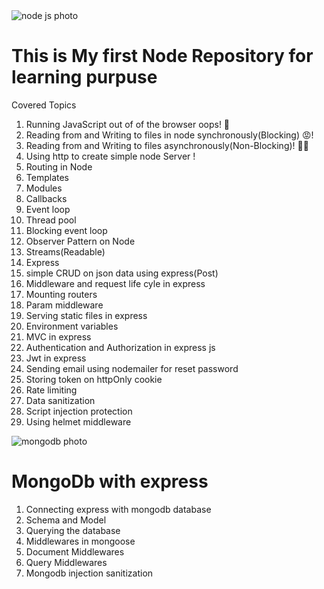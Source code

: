 <img src = 'https://www.opptrends.com/wp-content/uploads/2020/07/Why-you-Should-Learn-Node.JS-In-2020.jpeg'  alt = 'node js photo'/>

<h1>This is My first Node Repository for learning purpuse</h1>
<p>Covered Topics</p>
<ol>
  <li>Running JavaScript out of of the browser oops! 🤔</li>
  <li>Reading from and Writing to files in node synchronously(Blocking) 😡!</li>
  <li>Reading from and Writing to files asynchronously(Non-Blocking)! 🤷‍♂️</li>
  <li>Using http to create simple node Server !</li>
  <li>Routing in Node</li>
  <li>Templates</li>
  <li>Modules</li>
  <li>Callbacks</li>
  <li>Event loop</li>
  <li>Thread pool</li>
  <li>Blocking event loop</li>
  <li>Observer Pattern on Node</li>
  <li>Streams(Readable)</li>
  <li>Express</li>
  <li>simple CRUD on json data using express(Post)</li>
  <li>Middleware and request life cyle in express</li>
  <li>Mounting routers</li>
  <li>Param middleware</li>
  <li>Serving static files in express</li>
  <li>Environment variables</li>
  <li>MVC in express</li>
  <li>Authentication and Authorization in express js</li>
  <li>Jwt in express</li>
  <li>Sending email using nodemailer for reset password</li>
  <li>Storing token on httpOnly cookie</li>
  <li>Rate limiting</li>
  <li>Data sanitization</li>
  <li>Script injection protection</li>
  <li>Using helmet middleware</li>
</ol>
 <img src='https://cdnp1.stackassets.com/d60d308fcc3fd88fa7399e365ee224823a8b8043/store/bbdaa5531a9edf0e32fbe7b4eefd0e1e904e25d1769e1bfd9d21c1a5343a/be43c6b821b5eeeaff7a3c99e2e8ab8e64f2eada_main_hero_image.jpg' alt = 'mongodb photo' />
 <h1>MongoDb with express</h1>
 <ol>
    <li>Connecting express with mongodb database</li>
    <li>Schema and Model</li>
    <li>Querying the database</li>
    <li>Middlewares in mongoose</li>
    <li>Document Middlewares</li>
    <li>Query Middlewares</li>
    <li>Mongodb injection sanitization</li>
 </ol>

